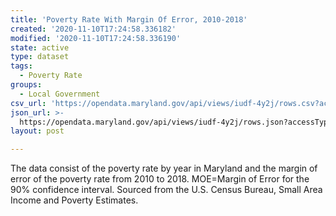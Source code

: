 ```yaml
---
title: 'Poverty Rate With Margin Of Error, 2010-2018'
created: '2020-11-10T17:24:58.336182'
modified: '2020-11-10T17:24:58.336190'
state: active
type: dataset
tags:
  - Poverty Rate
groups:
  - Local Government
csv_url: 'https://opendata.maryland.gov/api/views/iudf-4y2j/rows.csv?accessType=DOWNLOAD'
json_url: >-
  https://opendata.maryland.gov/api/views/iudf-4y2j/rows.json?accessType=DOWNLOAD
layout: post

---
```

The data consist of the poverty rate by year in Maryland and the margin of error of the poverty rate from 2010 to 2018. MOE=Margin of Error for the 90% confidence interval. Sourced from the U.S. Census Bureau, Small Area Income and Poverty Estimates.
